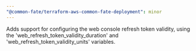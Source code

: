 ```yaml
---
"@common-fate/terraform-aws-common-fate-deployment": minor
---
```


Adds support for configuring the web console refresh token validity, using the 'web_refresh_token_validity_duration' and 'web_refresh_token_validity_units' variables.
